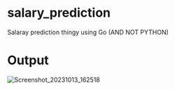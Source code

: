 # salary_prediction
Salaray prediction thingy using Go (AND NOT PYTHON)

# Output
![Screenshot_20231013_162518](https://github.com/laughing-nerd/salary_prediction_go/assets/90846840/5cdec644-b238-4e7c-a49b-a76358d6bca0)
